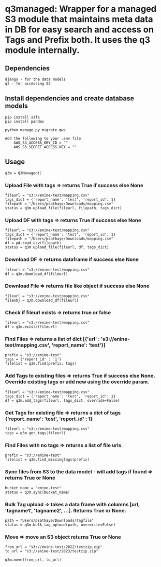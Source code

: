 # q3managed: Wrapper for a managed S3 module that maintains meta data in DB for easy search and access on Tags and Prefix both. It uses the q3 module internally.

## Dependencies
```
django - for the data models
q3 - for accessing S3
```
## Install dependencies and create database models
```
pip install s3fs
pip install pandas

python manage.py migrate qws 

Add the following to your .env file
    AWS_S3_ACCESS_KEY_ID = ""
    AWS_S3_SECRET_ACCESS_KEY = ""
```

## Usage
```
q3m = Q3Managed()
```

### Upload File with tags => returns True if success else None
```
fileurl = "s3://enine-test/mapping.csv"
tags_dict = {'report_name': 'test', 'report_id': 1}
filepath = "/Users/psathaye/Downloads/mapping.csv"
status = q3m.upload_file(fileurl, filepath, tags_dict)
```

### Upload DF with tags => returns True if success else None
```
fileurl = "s3://enine-test/mapping.csv"
tags_dict = {'report_name': 'test', 'report_id': 1}
filepath = "/Users/psathaye/Downloads/mapping.csv"
df = pd.read_csv(filepath)
status = q3m.upload_file(fileurl, df, tags_dict)
```

### Download DF => returns dataframe if success else None
```
fileurl = "s3://enine-test/mapping.csv"
df = q3m.download_df(fileurl)
```

### Download File => returns file like object if success else None
```
fileurl = "s3://enine-test/mapping.csv"
fileobj = q3m.download_df(fileurl)
```

### Check if fileurl exists => returns true or false
```
fileurl = "s3://enine-test/mapping.csv"
df = q3m.exists(fileurl)
```

### Find Files => returns a list of dict [{'url' : 's3://enine-test/mapping.csv', 'report_name': 'test'}]
```
prefix = "s3://enine-test"
tags = {'report_id' : '1'}
filelist = q3m.find(prefix, tags)
```

### Add Tags to existing files => returns True if success else None. Override existing tags or add new using the override param.
```
fileurl = "s3://enine-test/mapping.csv"
tags_dict = {'report_name': 'test', 'report_id': 1}
df = q3m.add_tags(fileurl, tags_dict, override=False)
```

### Get Tags for existing file => returns a dict of tags {'report_name': 'test', 'report_id' : 1} 
```
fileurl = "s3://enine-test/mapping.csv"
tags = q3m.get_tags(fileurl)
```

### Find Files with no tags => returns a list of file urls
```
prefix = "s3://enine-test"
filelist = q3m.find_missingtags(prefix)
```

### Sync files from S3 to the data model - will add tags if found => returns True or None
```
bucket_name = "enine-test"
status = q3m.sync(bucket_name)
```

### Bulk Tag upload => takes a data frame with columns [url, 'tagname1', 'tagname2', ...]. Returns True or None.
```
path = "Users/psathaye/Downloads/tagfile"
status = q3m.bulk_tag_upload(path, overwrite=False)
```

### Move => move an S3 object returns True or None
```
from_url = "s3://enine-test/2022/testzip.zip"
to_url = "s3://enine-test/2023/testzip.zip"

q3m.move(from_url, to_url)
```